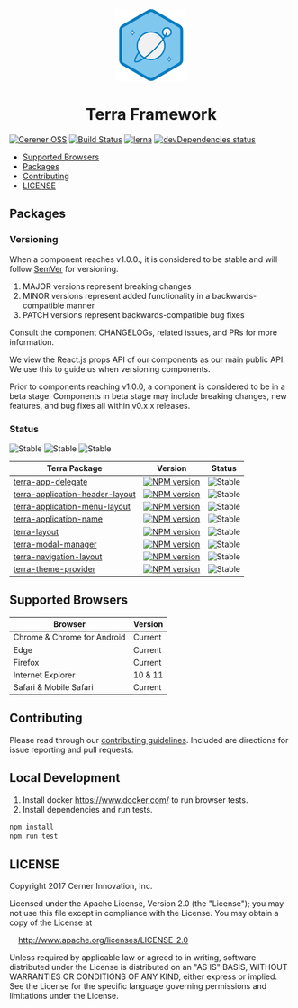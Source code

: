 <!-- Logo -->
<p align="center">
  <img height="128" width="128" src="https://github.com/cerner/terra-framework/raw/master/terra.png">
</p>

<!-- Name -->
<h1 align="center">
  Terra Framework
</h1>

[![Cerener OSS](https://img.shields.io/badge/Cerner-OSS-blue.svg?style=flat)](http://engineering.cerner.com/2014/01/cerner-and-open-source/)
[![Build Status](https://travis-ci.org/cerner/terra-framework.svg?branch=master)](https://travis-ci.org/cerner/terra-framework)
[![lerna](https://img.shields.io/badge/Maintained%20With-Lerna-cc00ff.svg)](https://lernajs.io/)
[![devDependencies status](https://david-dm.org/cerner/terra-framework/dev-status.svg)](https://david-dm.org/cerner/terra-framework?type=dev)

- [Supported Browsers](#supported-browsers)
- [Packages](#packages)
- [Contributing](#contributing)
- [LICENSE](#license)

## Packages

### Versioning

When a component reaches v1.0.0., it is considered to be stable and will follow [SemVer](http://semver.org/) for versioning.
1. MAJOR versions represent breaking changes
2. MINOR versions represent added functionality in a backwards-compatible manner
3. PATCH versions represent backwards-compatible bug fixes

Consult the component CHANGELOGs, related issues, and PRs for more information.

We view the React.js props API of our components as our main public API. We use this to guide us when versioning components.

Prior to components reaching v1.0.0, a component is considered to be in a beta stage.
Components in beta stage may include breaking changes, new features, and bug fixes all within v0.x.x releases.

### Status
![Stable](https://img.shields.io/badge/status-Stable-brightgreen.svg)
![Stable](https://img.shields.io/badge/status-Beta-orange.svg)
![Stable](https://img.shields.io/badge/status-Deprecated-lightgrey.svg)


| Terra Package      | Version | Status |
|--------------------|---------|--------|
| [terra-app-delegate](https://github.com/cerner/terra-framework/tree/master/packages/terra-app-delegate) | [![NPM version](http://img.shields.io/npm/v/terra-app-delegate.svg)](https://www.npmjs.org/package/terra-app-delegate) | ![Stable](https://img.shields.io/badge/status-Stable-brightgreen.svg)|
| [terra-application-header-layout](https://github.com/cerner/terra-framework/tree/master/packages/terra-application-header-layout) | [![NPM version](http://img.shields.io/npm/v/terra-application-header-layout.svg)](https://www.npmjs.org/package/terra-application-header-layout) | ![Stable](https://img.shields.io/badge/status-Stable-brightgreen.svg) |
| [terra-application-menu-layout](https://github.com/cerner/terra-framework/tree/master/packages/terra-application-menu-layout) | [![NPM version](http://img.shields.io/npm/v/terra-application-menu-layout.svg)](https://www.npmjs.org/package/terra-application-menu-layout) | ![Stable](https://img.shields.io/badge/status-Stable-brightgreen.svg) |
| [terra-application-name](https://github.com/cerner/terra-framework/tree/master/packages/terra-application-name) | [![NPM version](http://img.shields.io/npm/v/terra-application-name.svg)](https://www.npmjs.org/package/terra-application-name) | ![Stable](https://img.shields.io/badge/status-Stable-brightgreen.svg) |
| [terra-layout](https://github.com/cerner/terra-framework/tree/master/packages/terra-layout) | [![NPM version](http://img.shields.io/npm/v/terra-layout.svg)](https://www.npmjs.org/package/terra-layout) | ![Stable](https://img.shields.io/badge/status-Stable-brightgreen.svg) |
| [terra-modal-manager](https://github.com/cerner/terra-framework/tree/master/packages/terra-modal-manager) | [![NPM version](http://img.shields.io/npm/v/terra-modal-manager.svg)](https://www.npmjs.org/package/terra-modal-manager) | ![Stable](https://img.shields.io/badge/status-Stable-brightgreen.svg) |
| [terra-navigation-layout](https://github.com/cerner/terra-framework/tree/master/packages/terra-navigation-layout) | [![NPM version](http://img.shields.io/npm/v/terra-navigation-layout.svg)](https://www.npmjs.org/package/terra-navigation-layout) | ![Stable](https://img.shields.io/badge/status-Stable-brightgreen.svg) |
| [terra-theme-provider](https://github.com/cerner/terra-framework/tree/master/packages/terra-theme-provider) | [![NPM version](http://img.shields.io/npm/v/terra-theme-provider.svg)](https://www.npmjs.org/package/terra-theme-provider) | ![Stable](https://img.shields.io/badge/status-Stable-brightgreen.svg) |

## Supported Browsers

| Browser                     | Version |
|-----------------------------|---------|
| Chrome & Chrome for Android | Current |
| Edge                        | Current |
| Firefox                     | Current |
| Internet Explorer           | 10 & 11 |
| Safari & Mobile Safari      | Current |

## Contributing

Please read through our [contributing guidelines](CONTRIBUTING.md). Included are directions for issue reporting and pull requests.

## Local Development

1. Install docker https://www.docker.com/ to run browser tests.
2. Install dependencies and run tests.
```sh
npm install
npm run test
```

## LICENSE

Copyright 2017 Cerner Innovation, Inc.

Licensed under the Apache License, Version 2.0 (the "License"); you may not use this file except in compliance with the License. You may obtain a copy of the License at

&nbsp;&nbsp;&nbsp;&nbsp;http://www.apache.org/licenses/LICENSE-2.0

Unless required by applicable law or agreed to in writing, software distributed under the License is distributed on an "AS IS" BASIS, WITHOUT WARRANTIES OR CONDITIONS OF ANY KIND, either express or implied. See the License for the specific language governing permissions and limitations under the License.
